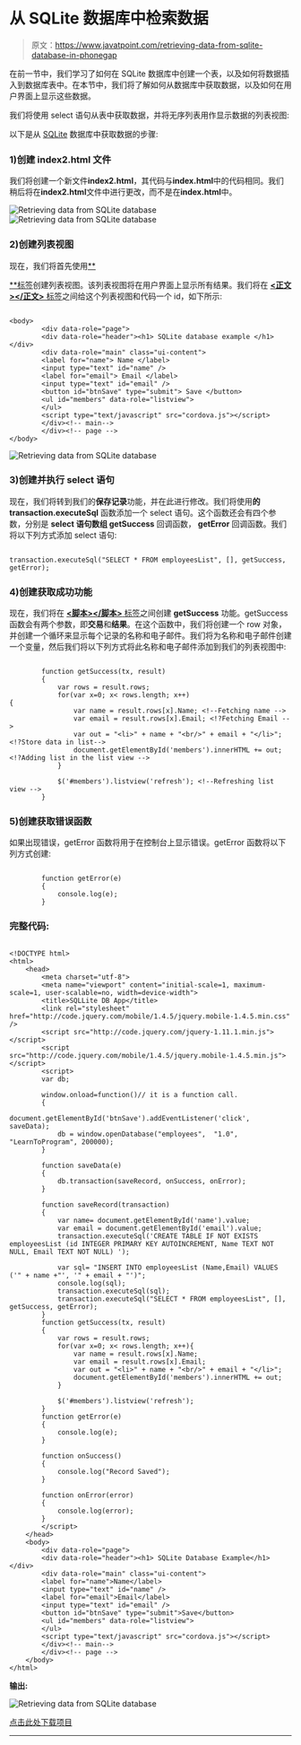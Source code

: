 # 从 SQLite 数据库中检索数据

> 原文：<https://www.javatpoint.com/retrieving-data-from-sqlite-database-in-phonegap>

在前一节中，我们学习了如何在 SQLite 数据库中创建一个表，以及如何将数据插入到数据库表中。在本节中，我们将了解如何从数据库中获取数据，以及如何在用户界面上显示这些数据。

我们将使用 select 语句从表中获取数据，并将无序列表用作显示数据的列表视图:

以下是从 [SQLite](https://www.javatpoint.com/sqlite-tutorial) 数据库中获取数据的步骤:

### 1)创建 index2.html 文件

我们将创建一个新文件**index2.html**，其代码与**index.html**中的代码相同。我们稍后将在**index2.html**文件中进行更改，而不是在**index.html**中。

![Retrieving data from SQLite database](img/c3ad386a6d0fedcdac28fecf02684ead.png)
![Retrieving data from SQLite database](img/3371fccf328d10c16e0284cd59e218ad.png)

### 2)创建列表视图

现在，我们将首先使用[**<ul></ul>**标签](https://www.javatpoint.com/html-unordered-list)创建列表视图。该列表视图将在用户界面上显示所有结果。我们将在 [**<正文></正文>** 标签](https://www.javatpoint.com/html-body-tag)之间给这个列表视图和代码一个 id，如下所示:

```

<body>
        <div data-role="page">
        <div data-role="header"><h1> SQLite database example </h1></div>
        <div data-role="main" class="ui-content">
        <label for="name"> Name </label>
        <input type="text" id="name" />
        <label for="email"> Email </label>
        <input type="text" id="email" />
        <button id="btnSave" type="submit"> Save </button>
        <ul id="members" data-role="listview">
        </ul>
        <script type="text/javascript" src="cordova.js"></script>
        </div><!-- main-->
        </div><!-- page -->
</body>

```

![Retrieving data from SQLite database](img/5fea67aad46a669eedd7476ef09fbfa8.png)

### 3)创建并执行 select 语句

现在，我们将转到我们的**保存记录**功能，并在此进行修改。我们将使用**的 transaction.executeSql** 函数添加一个 select 语句。这个函数还会有四个参数，分别是 **select 语句数组 getSuccess** 回调函数， **getError** 回调函数。我们将以下列方式添加 select 语句:

```

transaction.executeSql("SELECT * FROM employeesList", [], getSuccess, getError);

```

### 4)创建获取成功功能

现在，我们将在 [**<脚本></脚本>** 标签](https://www.javatpoint.com/html-script-tag)之间创建 **getSuccess** 功能。getSuccess 函数会有两个参数，即**交易**和**结果**。在这个函数中，我们将创建一个 row 对象，并创建一个循环来显示每个记录的名称和电子邮件。我们将为名称和电子邮件创建一个变量，然后我们将以下列方式将此名称和电子邮件添加到我们的列表视图中:

```

        function getSuccess(tx, result)
        {
            var rows = result.rows;
            for(var x=0; x< rows.length; x++)
{
                var name = result.rows[x].Name; <!--Fetching name -->
                var email = result.rows[x].Email; <!?Fetching Email -->
                var out = "<li>" + name + "<br/>" + email + "</li>"; <!?Store data in list-->
                document.getElementById('members').innerHTML += out; <!?Adding list in the list view -->
            } 

            $('#members').listview('refresh'); <!--Refreshing list view -->
        }

```

### 5)创建获取错误函数

如果出现错误，getError 函数将用于在控制台上显示错误。getError 函数将以下列方式创建:

```

        function getError(e)
        {
            console.log(e);
        }

```

### 完整代码:

```

<!DOCTYPE html>
<html>
    <head>
        <meta charset="utf-8">
        <meta name="viewport" content="initial-scale=1, maximum-scale=1, user-scalable=no, width=device-width">
        <title>SQLLite DB App</title>
        <link rel="stylesheet" href="http://code.jquery.com/mobile/1.4.5/jquery.mobile-1.4.5.min.css" />
        <script src="http://code.jquery.com/jquery-1.11.1.min.js"></script>
        <script src="http://code.jquery.com/mobile/1.4.5/jquery.mobile-1.4.5.min.js"></script>
        <script>
        var db;

        window.onload=function()// it is a function call.
        {
            document.getElementById('btnSave').addEventListener('click', saveData);
            db = window.openDatabase("employees",  "1.0", "LearnToProgram", 200000);
        }

        function saveData(e)
        {
            db.transaction(saveRecord, onSuccess, onError);
        }

        function saveRecord(transaction)
        {
            var name= document.getElementById('name').value;
            var email = document.getElementById('email').value;
            transaction.executeSql('CREATE TABLE IF NOT EXISTS employeesList (id INTEGER PRIMARY KEY AUTOINCREMENT, Name TEXT NOT NULL, Email TEXT NOT NULL) ');

            var sql= "INSERT INTO employeesList (Name,Email) VALUES ('" + name +"', '" + email + "')";
            console.log(sql);
            transaction.executeSql(sql);
            transaction.executeSql("SELECT * FROM employeesList", [], getSuccess, getError);
        }
        function getSuccess(tx, result)
        {
            var rows = result.rows;
            for(var x=0; x< rows.length; x++){
                var name = result.rows[x].Name;
                var email = result.rows[x].Email;
                var out = "<li>" + name + "<br/>" + email + "</li>";
                document.getElementById('members').innerHTML += out;
            }

            $('#members').listview('refresh');
        }
        function getError(e)
        {
            console.log(e);
        }

        function onSuccess()
        {
            console.log("Record Saved");
        }

        function onError(error)
        {
            console.log(error);
        }
        </script>
    </head>
    <body>
        <div data-role="page">
        <div data-role="header"><h1> SQLite Database Example</h1></div>
        <div data-role="main" class="ui-content">
        <label for="name">Name</label>
        <input type="text" id="name" />
        <label for="email">Email</label>
        <input type="text" id="email" />
        <button id="btnSave" type="submit">Save</button>
        <ul id="members" data-role="listview">
        </ul>
        <script type="text/javascript" src="cordova.js"></script>
        </div><!-- main-->
        </div><!-- page -->
    </body>
</html>

```

**输出:**

![Retrieving data from SQLite database](img/b6b92cd2eaf05bd65ed848192c313218.png)

[点击此处下载项目](https://static.javatpoint.com/tutorial/phonegap/download/SQlitedatabase.zip)

* * *
